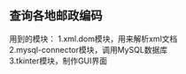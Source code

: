 查询各地邮政编码
----

用到的模块：
1.xml.dom模块，用来解析xml文档  
2.mysql-connector模块，调用MySQL数据库  
3.tkinter模块，制作GUI界面  

